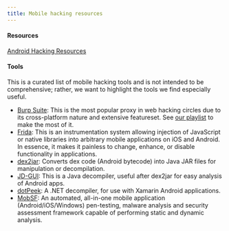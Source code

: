 ```yaml
---
title: Mobile hacking resources
---
```

#### Resources

[Android Hacking Resources](/android_hacking)

#### Tools

This is a curated list of mobile hacking tools and is not intended to be comprehensive; rather, we want to highlight the tools we find especially useful.

<ul>
	<li><a href="https://portswigger.net/burp">Burp Suite</a>: This is the most popular proxy in web hacking circles due to its cross-platform nature and extensive featureset. See <a href="playlists/burp_suite">our playlist</a> to make the most of it.</li>
	<li><a href="https://www.frida.re/">Frida</a>: This is an instrumentation system allowing injection of JavaScript or native libraries into arbitrary mobile applications on iOS and Android. In essence, it makes it painless to change, enhance, or disable functionality in applications.</li>
	<li><a href="https://github.com/pxb1988/dex2jar">dex2jar</a>: Converts dex code (Android bytecode) into Java JAR files for manipulation or decompilation.</li>
	<li><a href="http://jd.benow.ca/">JD-GUI</a>: This is a Java decompiler, useful after dex2jar for easy analysis of Android apps.</li>
	<li><a href="https://www.jetbrains.com/decompiler/">dotPeek</a>: A .NET decompiler, for use with Xamarin Android applications.</li>
	<li><a href="https://github.com/MobSF/Mobile-Security-Framework-MobSF">MobSF</a>: An automated, all-in-one mobile application (Android/iOS/Windows) pen-testing, malware analysis and security assessment framework capable of performing static and dynamic analysis.</li>
</ul>
